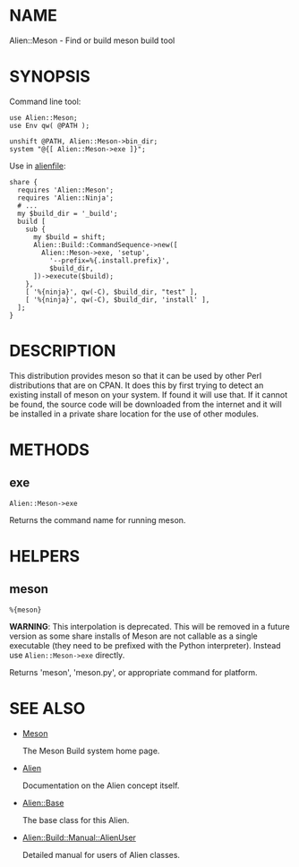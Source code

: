 # NAME

Alien::Meson - Find or build meson build tool

# SYNOPSIS

Command line tool:

    use Alien::Meson;
    use Env qw( @PATH );

    unshift @PATH, Alien::Meson->bin_dir;
    system "@{[ Alien::Meson->exe ]}";

Use in [alienfile](https://metacpan.org/pod/alienfile):

    share {
      requires 'Alien::Meson';
      requires 'Alien::Ninja';
      # ...
      my $build_dir = '_build';
      build [
        sub {
          my $build = shift;
          Alien::Build::CommandSequence->new([
            Alien::Meson->exe, 'setup',
              '--prefix=%{.install.prefix}',
              $build_dir,
          ])->execute($build);
        },
        [ '%{ninja}', qw(-C), $build_dir, "test" ],
        [ '%{ninja}', qw(-C), $build_dir, 'install' ],
      ];
    }

# DESCRIPTION

This distribution provides meson so that it can be used by other
Perl distributions that are on CPAN.  It does this by first trying to
detect an existing install of meson on your system.  If found it
will use that.  If it cannot be found, the source code will be downloaded
from the internet and it will be installed in a private share location
for the use of other modules.

# METHODS

## exe

    Alien::Meson->exe

Returns the command name for running meson.

# HELPERS

## meson

    %{meson}

**WARNING**: This interpolation is deprecated. This will be removed in a future
version as some share installs of Meson are not callable as a single executable
(they need to be prefixed with the Python interpreter). Instead use
`Alien::Meson->exe` directly.

Returns 'meson', 'meson.py', or appropriate command for
platform.

# SEE ALSO

- [Meson](https://mesonbuild.com/)

    The Meson Build system home page.

- [Alien](https://metacpan.org/pod/Alien)

    Documentation on the Alien concept itself.

- [Alien::Base](https://metacpan.org/pod/Alien%3A%3ABase)

    The base class for this Alien.

- [Alien::Build::Manual::AlienUser](https://metacpan.org/pod/Alien%3A%3ABuild%3A%3AManual%3A%3AAlienUser)

    Detailed manual for users of Alien classes.
